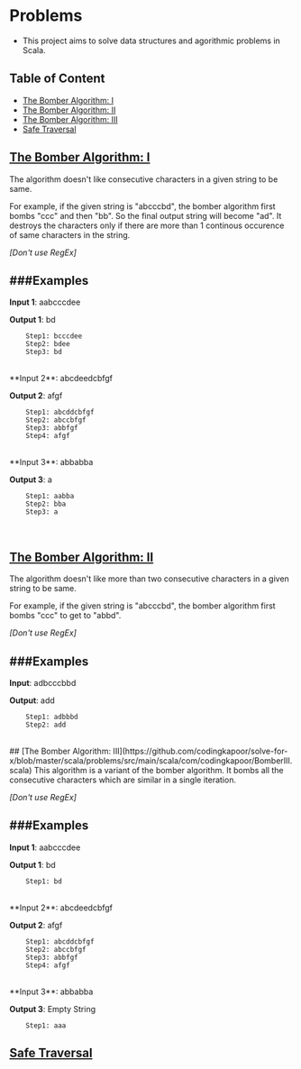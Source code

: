 # Problems
- This project aims to solve data structures and agorithmic problems in Scala.

## Table of Content
- [The Bomber Algorithm: I](https://github.com/codingkapoor/solve-for-x/tree/master/scala/problems#the-bomber-algorithm-i)
- [The Bomber Algorithm: II](https://github.com/codingkapoor/solve-for-x/tree/master/scala/problems#the-bomber-algorithm-ii)
- [The Bomber Algorithm: III](https://github.com/codingkapoor/solve-for-x/tree/master/scala/problems#the-bomber-algorithm-iii)
- [Safe Traversal](https://github.com/codingkapoor/solve-for-x/tree/master/scala/problems#safe-traversal)

## [The Bomber Algorithm: I](https://github.com/codingkapoor/solve-for-x/blob/master/scala/problems/src/main/scala/com/codingkapoor/BomberI.scala)
The algorithm doesn't like consecutive characters in a given string to be same. 

For example, if the given string is "abcccbd", the bomber algorithm first bombs "ccc" and then "bb". So the final output string will become "ad". It destroys the characters only if there are more than 1 continous occurence of same characters in the string.

*[Don't use RegEx]*

###Examples
-

**Input 1**: aabcccdee

**Output 1**: bd
```
	Step1: bcccdee
	Step2: bdee
	Step3: bd
```
<br/>
**Input 2**: abcdeedcbfgf

**Output 2**: afgf

```
	Step1: abcddcbfgf
	Step2: abccbfgf
	Step3: abbfgf
	Step4: afgf
```
<br/>
**Input 3**: abbabba

**Output 3**: a

```
	Step1: aabba
	Step2: bba
	Step3: a
```
<br/>

## [The Bomber Algorithm: II](https://github.com/codingkapoor/solve-for-x/blob/master/scala/problems/src/main/scala/com/codingkapoor/BomberII.scala)
The algorithm doesn't like more than two consecutive characters in a given string to be same. 

For example, if the given string is "abcccbd", the bomber algorithm first bombs "ccc" to get to "abbd".

*[Don't use RegEx]*

###Examples
-

**Input**: adbcccbbd

**Output**: add
```
	Step1: adbbbd
	Step2: add
```

<br/>
## [The Bomber Algorithm: III](https://github.com/codingkapoor/solve-for-x/blob/master/scala/problems/src/main/scala/com/codingkapoor/BomberIII.scala)
This algorithm is a variant of the bomber algorithm. It bombs all the consecutive characters which are similar in a single iteration.

*[Don't use RegEx]*

###Examples
-

**Input 1**: aabcccdee

**Output 1**: bd

```
	Step1: bd
```
<br/>
**Input 2**: abcdeedcbfgf

**Output 2**: afgf

```
	Step1: abcddcbfgf
	Step2: abccbfgf
	Step3: abbfgf
	Step4: afgf
```
<br/>
**Input 3**: abbabba

**Output 3**: Empty String

```
	Step1: aaa
```

## [Safe Traversal]()

